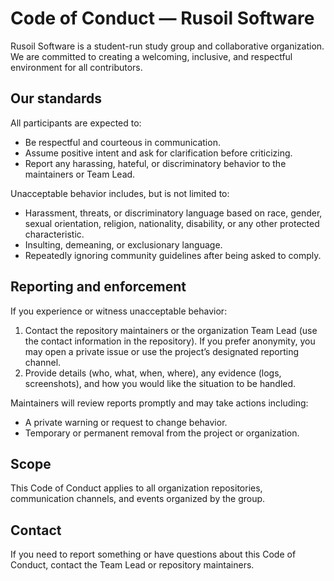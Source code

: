 # Code of Conduct — Rusoil Software


Rusoil Software is a student-run study group and collaborative organization. We are committed to creating a welcoming, inclusive, and respectful environment for all contributors.


## Our standards
All participants are expected to:
- Be respectful and courteous in communication.
- Assume positive intent and ask for clarification before criticizing.
- Report any harassing, hateful, or discriminatory behavior to the maintainers or Team Lead.


Unacceptable behavior includes, but is not limited to:
- Harassment, threats, or discriminatory language based on race, gender, sexual orientation, religion, nationality, disability, or any other protected characteristic.
- Insulting, demeaning, or exclusionary language.
- Repeatedly ignoring community guidelines after being asked to comply.


## Reporting and enforcement
If you experience or witness unacceptable behavior:
1. Contact the repository maintainers or the organization Team Lead (use the contact information in the repository). If you prefer anonymity, you may open a private issue or use the project’s designated reporting channel.
2. Provide details (who, what, when, where), any evidence (logs, screenshots), and how you would like the situation to be handled.


Maintainers will review reports promptly and may take actions including:
- A private warning or request to change behavior.
- Temporary or permanent removal from the project or organization.


## Scope
This Code of Conduct applies to all organization repositories, communication channels, and events organized by the group.


## Contact
If you need to report something or have questions about this Code of Conduct, contact the Team Lead or repository maintainers.
